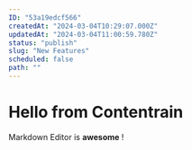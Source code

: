```yaml
---
ID: "53a19edcf566"
createdAt: "2024-03-04T10:29:07.000Z"
updatedAt: "2024-03-04T11:00:59.780Z"
status: "publish"
slug: "New Features"
scheduled: false
path: ""
---
```

# Hello from Contentrain

Markdown Editor is **awesome** !